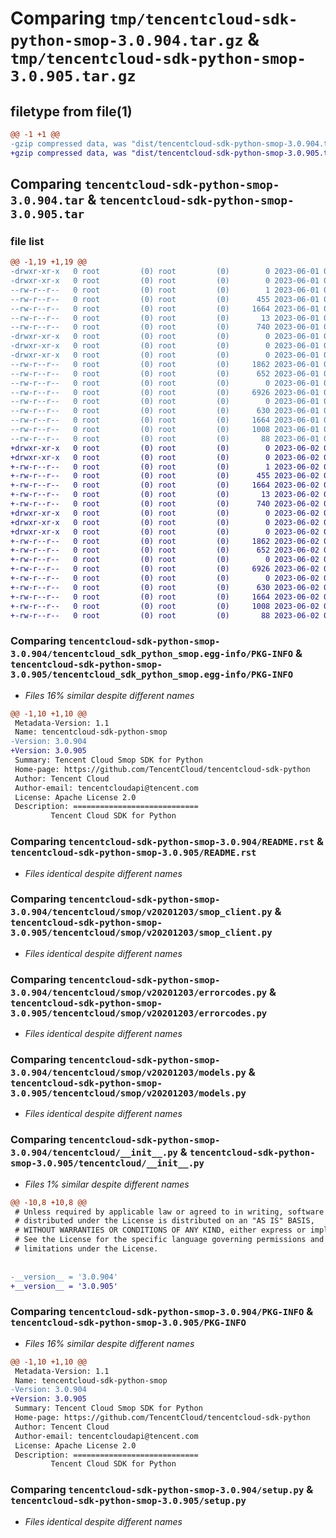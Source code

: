 # Comparing `tmp/tencentcloud-sdk-python-smop-3.0.904.tar.gz` & `tmp/tencentcloud-sdk-python-smop-3.0.905.tar.gz`

## filetype from file(1)

```diff
@@ -1 +1 @@
-gzip compressed data, was "dist/tencentcloud-sdk-python-smop-3.0.904.tar", last modified: Thu Jun  1 02:44:36 2023, max compression
+gzip compressed data, was "dist/tencentcloud-sdk-python-smop-3.0.905.tar", last modified: Fri Jun  2 00:37:34 2023, max compression
```

## Comparing `tencentcloud-sdk-python-smop-3.0.904.tar` & `tencentcloud-sdk-python-smop-3.0.905.tar`

### file list

```diff
@@ -1,19 +1,19 @@
-drwxr-xr-x   0 root         (0) root         (0)        0 2023-06-01 02:44:36.000000 tencentcloud-sdk-python-smop-3.0.904/
-drwxr-xr-x   0 root         (0) root         (0)        0 2023-06-01 02:44:36.000000 tencentcloud-sdk-python-smop-3.0.904/tencentcloud_sdk_python_smop.egg-info/
--rw-r--r--   0 root         (0) root         (0)        1 2023-06-01 02:44:36.000000 tencentcloud-sdk-python-smop-3.0.904/tencentcloud_sdk_python_smop.egg-info/dependency_links.txt
--rw-r--r--   0 root         (0) root         (0)      455 2023-06-01 02:44:36.000000 tencentcloud-sdk-python-smop-3.0.904/tencentcloud_sdk_python_smop.egg-info/SOURCES.txt
--rw-r--r--   0 root         (0) root         (0)     1664 2023-06-01 02:44:36.000000 tencentcloud-sdk-python-smop-3.0.904/tencentcloud_sdk_python_smop.egg-info/PKG-INFO
--rw-r--r--   0 root         (0) root         (0)       13 2023-06-01 02:44:36.000000 tencentcloud-sdk-python-smop-3.0.904/tencentcloud_sdk_python_smop.egg-info/top_level.txt
--rw-r--r--   0 root         (0) root         (0)      740 2023-06-01 02:44:36.000000 tencentcloud-sdk-python-smop-3.0.904/README.rst
-drwxr-xr-x   0 root         (0) root         (0)        0 2023-06-01 02:44:36.000000 tencentcloud-sdk-python-smop-3.0.904/tencentcloud/
-drwxr-xr-x   0 root         (0) root         (0)        0 2023-06-01 02:44:36.000000 tencentcloud-sdk-python-smop-3.0.904/tencentcloud/smop/
-drwxr-xr-x   0 root         (0) root         (0)        0 2023-06-01 02:44:36.000000 tencentcloud-sdk-python-smop-3.0.904/tencentcloud/smop/v20201203/
--rw-r--r--   0 root         (0) root         (0)     1862 2023-06-01 02:44:36.000000 tencentcloud-sdk-python-smop-3.0.904/tencentcloud/smop/v20201203/smop_client.py
--rw-r--r--   0 root         (0) root         (0)      652 2023-06-01 02:44:36.000000 tencentcloud-sdk-python-smop-3.0.904/tencentcloud/smop/v20201203/errorcodes.py
--rw-r--r--   0 root         (0) root         (0)        0 2023-06-01 02:44:36.000000 tencentcloud-sdk-python-smop-3.0.904/tencentcloud/smop/v20201203/__init__.py
--rw-r--r--   0 root         (0) root         (0)     6926 2023-06-01 02:44:36.000000 tencentcloud-sdk-python-smop-3.0.904/tencentcloud/smop/v20201203/models.py
--rw-r--r--   0 root         (0) root         (0)        0 2023-06-01 02:44:36.000000 tencentcloud-sdk-python-smop-3.0.904/tencentcloud/smop/__init__.py
--rw-r--r--   0 root         (0) root         (0)      630 2023-06-01 02:44:36.000000 tencentcloud-sdk-python-smop-3.0.904/tencentcloud/__init__.py
--rw-r--r--   0 root         (0) root         (0)     1664 2023-06-01 02:44:36.000000 tencentcloud-sdk-python-smop-3.0.904/PKG-INFO
--rw-r--r--   0 root         (0) root         (0)     1008 2023-06-01 02:44:36.000000 tencentcloud-sdk-python-smop-3.0.904/setup.py
--rw-r--r--   0 root         (0) root         (0)       88 2023-06-01 02:44:36.000000 tencentcloud-sdk-python-smop-3.0.904/setup.cfg
+drwxr-xr-x   0 root         (0) root         (0)        0 2023-06-02 00:37:34.000000 tencentcloud-sdk-python-smop-3.0.905/
+drwxr-xr-x   0 root         (0) root         (0)        0 2023-06-02 00:37:34.000000 tencentcloud-sdk-python-smop-3.0.905/tencentcloud_sdk_python_smop.egg-info/
+-rw-r--r--   0 root         (0) root         (0)        1 2023-06-02 00:37:34.000000 tencentcloud-sdk-python-smop-3.0.905/tencentcloud_sdk_python_smop.egg-info/dependency_links.txt
+-rw-r--r--   0 root         (0) root         (0)      455 2023-06-02 00:37:34.000000 tencentcloud-sdk-python-smop-3.0.905/tencentcloud_sdk_python_smop.egg-info/SOURCES.txt
+-rw-r--r--   0 root         (0) root         (0)     1664 2023-06-02 00:37:34.000000 tencentcloud-sdk-python-smop-3.0.905/tencentcloud_sdk_python_smop.egg-info/PKG-INFO
+-rw-r--r--   0 root         (0) root         (0)       13 2023-06-02 00:37:34.000000 tencentcloud-sdk-python-smop-3.0.905/tencentcloud_sdk_python_smop.egg-info/top_level.txt
+-rw-r--r--   0 root         (0) root         (0)      740 2023-06-02 00:37:34.000000 tencentcloud-sdk-python-smop-3.0.905/README.rst
+drwxr-xr-x   0 root         (0) root         (0)        0 2023-06-02 00:37:34.000000 tencentcloud-sdk-python-smop-3.0.905/tencentcloud/
+drwxr-xr-x   0 root         (0) root         (0)        0 2023-06-02 00:37:34.000000 tencentcloud-sdk-python-smop-3.0.905/tencentcloud/smop/
+drwxr-xr-x   0 root         (0) root         (0)        0 2023-06-02 00:37:34.000000 tencentcloud-sdk-python-smop-3.0.905/tencentcloud/smop/v20201203/
+-rw-r--r--   0 root         (0) root         (0)     1862 2023-06-02 00:37:34.000000 tencentcloud-sdk-python-smop-3.0.905/tencentcloud/smop/v20201203/smop_client.py
+-rw-r--r--   0 root         (0) root         (0)      652 2023-06-02 00:37:34.000000 tencentcloud-sdk-python-smop-3.0.905/tencentcloud/smop/v20201203/errorcodes.py
+-rw-r--r--   0 root         (0) root         (0)        0 2023-06-02 00:37:34.000000 tencentcloud-sdk-python-smop-3.0.905/tencentcloud/smop/v20201203/__init__.py
+-rw-r--r--   0 root         (0) root         (0)     6926 2023-06-02 00:37:34.000000 tencentcloud-sdk-python-smop-3.0.905/tencentcloud/smop/v20201203/models.py
+-rw-r--r--   0 root         (0) root         (0)        0 2023-06-02 00:37:34.000000 tencentcloud-sdk-python-smop-3.0.905/tencentcloud/smop/__init__.py
+-rw-r--r--   0 root         (0) root         (0)      630 2023-06-02 00:37:34.000000 tencentcloud-sdk-python-smop-3.0.905/tencentcloud/__init__.py
+-rw-r--r--   0 root         (0) root         (0)     1664 2023-06-02 00:37:34.000000 tencentcloud-sdk-python-smop-3.0.905/PKG-INFO
+-rw-r--r--   0 root         (0) root         (0)     1008 2023-06-02 00:37:34.000000 tencentcloud-sdk-python-smop-3.0.905/setup.py
+-rw-r--r--   0 root         (0) root         (0)       88 2023-06-02 00:37:34.000000 tencentcloud-sdk-python-smop-3.0.905/setup.cfg
```

### Comparing `tencentcloud-sdk-python-smop-3.0.904/tencentcloud_sdk_python_smop.egg-info/PKG-INFO` & `tencentcloud-sdk-python-smop-3.0.905/tencentcloud_sdk_python_smop.egg-info/PKG-INFO`

 * *Files 16% similar despite different names*

```diff
@@ -1,10 +1,10 @@
 Metadata-Version: 1.1
 Name: tencentcloud-sdk-python-smop
-Version: 3.0.904
+Version: 3.0.905
 Summary: Tencent Cloud Smop SDK for Python
 Home-page: https://github.com/TencentCloud/tencentcloud-sdk-python
 Author: Tencent Cloud
 Author-email: tencentcloudapi@tencent.com
 License: Apache License 2.0
 Description: ============================
         Tencent Cloud SDK for Python
```

### Comparing `tencentcloud-sdk-python-smop-3.0.904/README.rst` & `tencentcloud-sdk-python-smop-3.0.905/README.rst`

 * *Files identical despite different names*

### Comparing `tencentcloud-sdk-python-smop-3.0.904/tencentcloud/smop/v20201203/smop_client.py` & `tencentcloud-sdk-python-smop-3.0.905/tencentcloud/smop/v20201203/smop_client.py`

 * *Files identical despite different names*

### Comparing `tencentcloud-sdk-python-smop-3.0.904/tencentcloud/smop/v20201203/errorcodes.py` & `tencentcloud-sdk-python-smop-3.0.905/tencentcloud/smop/v20201203/errorcodes.py`

 * *Files identical despite different names*

### Comparing `tencentcloud-sdk-python-smop-3.0.904/tencentcloud/smop/v20201203/models.py` & `tencentcloud-sdk-python-smop-3.0.905/tencentcloud/smop/v20201203/models.py`

 * *Files identical despite different names*

### Comparing `tencentcloud-sdk-python-smop-3.0.904/tencentcloud/__init__.py` & `tencentcloud-sdk-python-smop-3.0.905/tencentcloud/__init__.py`

 * *Files 1% similar despite different names*

```diff
@@ -10,8 +10,8 @@
 # Unless required by applicable law or agreed to in writing, software
 # distributed under the License is distributed on an "AS IS" BASIS,
 # WITHOUT WARRANTIES OR CONDITIONS OF ANY KIND, either express or implied.
 # See the License for the specific language governing permissions and
 # limitations under the License.
 
 
-__version__ = '3.0.904'
+__version__ = '3.0.905'
```

### Comparing `tencentcloud-sdk-python-smop-3.0.904/PKG-INFO` & `tencentcloud-sdk-python-smop-3.0.905/PKG-INFO`

 * *Files 16% similar despite different names*

```diff
@@ -1,10 +1,10 @@
 Metadata-Version: 1.1
 Name: tencentcloud-sdk-python-smop
-Version: 3.0.904
+Version: 3.0.905
 Summary: Tencent Cloud Smop SDK for Python
 Home-page: https://github.com/TencentCloud/tencentcloud-sdk-python
 Author: Tencent Cloud
 Author-email: tencentcloudapi@tencent.com
 License: Apache License 2.0
 Description: ============================
         Tencent Cloud SDK for Python
```

### Comparing `tencentcloud-sdk-python-smop-3.0.904/setup.py` & `tencentcloud-sdk-python-smop-3.0.905/setup.py`

 * *Files identical despite different names*

